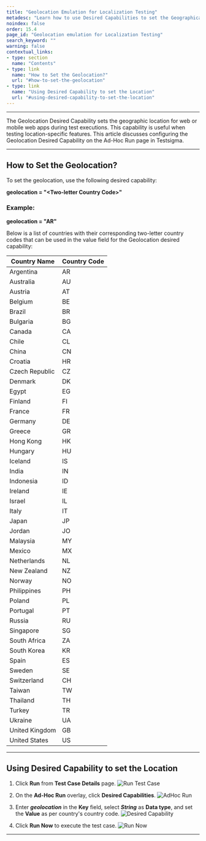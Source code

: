 ```yaml
---
title: "Geolocation Emulation for Localization Testing"
metadesc: "Learn how to use Desired Capabilities to set the Geographical Location for running tests in Mobile Web in Testsigma Application"
noindex: false
order: 15.4
page_id: "Geolocation emulation for Localization Testing"
search_keyword: ""
warning: false
contextual_links:
- type: section
  name: "Contents"
- type: link
  name: "How to Set the Geolocation?"
  url: "#how-to-set-the-geolocation"
- type: link
  name: "Using Desired Capability to set the Location"
  url: "#using-desired-capability-to-set-the-location"
---
```


---

The Geolocation Desired Capability sets the geographic location for web or mobile web apps during test executions. This capability is useful when testing location-specific features. This article discusses configuring the Geolocation Desired Capability on the Ad-Hoc Run page in Testsigma.

---

## **How to Set the Geolocation?**

To set the geolocation, use the following desired capability:

**geolocation = "&lt;Two-letter Country Code&gt;"**


### **Example:** 

**geolocation = "AR"**

Below is a list of countries with their corresponding two-letter country codes that can be used in the value field for the Geolocation desired capability:

|**Country Name**|**Country Code**|
|---|---|
|Argentina|AR|
|Australia|AU|
|Austria|AT|
|Belgium|BE|
|Brazil|BR|
|Bulgaria|BG|
|Canada|CA|
|Chile|CL|
|China|CN|
|Croatia|HR|
|Czech Republic|CZ|
|Denmark|DK|
|Egypt|EG|
|Finland|FI|
|France|FR|
|Germany|DE|
|Greece|GR|
|Hong Kong|HK|
|Hungary|HU|
|Iceland|IS|
|India|IN|
|Indonesia|ID|
|Ireland|IE|
|Israel|IL|
|Italy|IT|
|Japan|JP|
|Jordan|JO|
|Malaysia|MY|
|Mexico|MX|
|Netherlands|NL|
|New Zealand|NZ|
|Norway|NO|
|Philippines|PH|
|Poland|PL|
|Portugal|PT|
|Russia|RU|
|Singapore|SG|
|South Africa|ZA|
|South Korea|KR|
|Spain|ES|
|Sweden|SE|
|Switzerland|CH|
|Taiwan|TW|
|Thailand|TH|
|Turkey|TR|
|Ukraine|UA|
|United Kingdom|GB|
|United States|US|

---

## **Using Desired Capability to set the Location**

1. Click **Run** from **Test Case Details** page. 
![Run Test Case](https://s3.amazonaws.com/static-docs.testsigma.com/new_images/projects/applications/AdHoc_Run_DC.png)

2. On the **Ad-Hoc Run** overlay, click **Desired Capabilities**.
![AdHoc Run](https://s3.amazonaws.com/static-docs.testsigma.com/new_images/projects/applications/Desired_Capabilities_AdHoc_Page.png)

3. Enter ***geolocation*** in the **Key** field, select ***String*** as **Data type**, and set the **Value** as per country's country code.
![Desired Capability](https://s3.amazonaws.com/static-docs.testsigma.com/new_images/projects/applications/Desired_Capabilities_GeoLocation.png)

4. Click **Run Now** to execute the test case. 
![Run Now](https://s3.amazonaws.com/static-docs.testsigma.com/new_images/projects/applications/RunNow_geoLocation.png)

---
